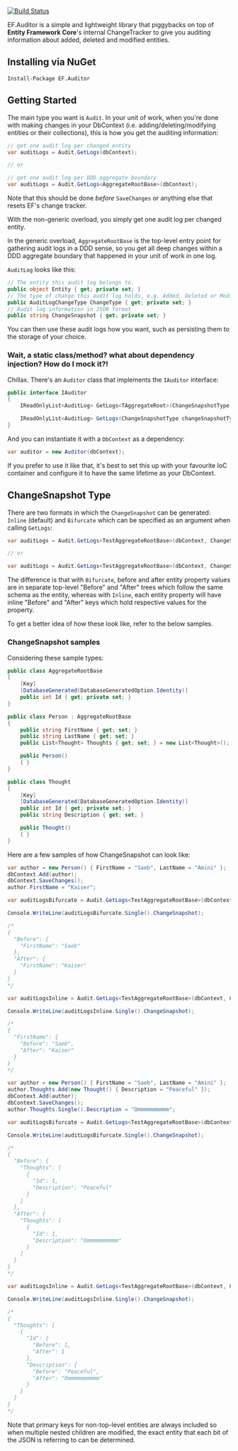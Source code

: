 [![Build Status](https://dev.azure.com/saebamini/Personal/_apis/build/status/EF.Auditor?branchName=master)](https://dev.azure.com/saebamini/Personal/_build/latest?definitionId=1?branchName=master)

EF.Auditor is a simple and lightweight library that piggybacks on top of **Entity Framework Core**'s internal ChangeTracker to give you auditing information about added, deleted and modified entities.

## Installing via NuGet

```
Install-Package EF.Auditor
```

## Getting Started

The main type you want is `Audit`. In your unit of work, when you're done with making changes in your DbContext (i.e. adding/deleting/modifying entities or their collections), this is how you get the auditing information:

```csharp
// get one audit log per changed entity
var auditLogs = Audit.GetLogs(dbContext);

// or

// get one audit log per DDD aggregate boundary
var auditLogs = Audit.GetLogs<AggregateRootBase>(dbContext);
```

Note that this should be done _before_ `SaveChanges` or anything else that resets EF's change tracker.

With the non-generic overload, you simply get one audit log per changed entity.

In the generic overload, `AggregateRootBase` is the top-level entry point for gathering audit logs in a DDD sense, so you get all deep changes within a DDD aggregate boundary that happened in your unit of work in one log.

`AuditLog` looks like this:

```csharp
// The entity this audit log belongs to.
public object Entity { get; private set; }
// The type of change this audit log holds, e.g. Added, Deleted or Modified
public AuditLogChangeType ChangeType { get; private set; }
// Audit log information in JSON format
public string ChangeSnapshot { get; private set; }
```

You can then use these audit logs how you want, such as persisting them to the storage of your choice.

### Wait, a static class/method? what about dependency injection? How do I mock it?!

Chillax. There's an `Auditor` class that implements the `IAuditor` interface:

```csharp
public interface IAuditor
{
    IReadOnlyList<AuditLog> GetLogs<TAggregateRoot>(ChangeSnapshotType changeSnapshotType = ChangeSnapshotType.Inline, Formatting changeSnapshotJsonFormatting = Formatting.None) where TAggregateRoot : class;

    IReadOnlyList<AuditLog> GetLogs(ChangeSnapshotType changeSnapshotType = ChangeSnapshotType.Inline, Formatting changeSnapshotJsonFormatting = Formatting.None);
}
```

And you can instantiate it with a `DbContext` as a dependency:

```csharp
var auditor = new Auditor(dbContext);
```

If you prefer to use it like that, it's best to set this up with your favourite IoC container and configure it to have the same lifetime as your DbContext.


## ChangeSnapshot Type

There are two formats in which the `ChangeSnapshot` can be generated: `Inline` (default) and `Bifurcate` which can be specified as an argument when calling `GetLogs`:

```csharp
var auditLogs = Audit.GetLogs<TestAggregateRootBase>(dbContext, ChangeSnapshotType.Inline)

// or

var auditLogs = Audit.GetLogs<TestAggregateRootBase>(dbContext, ChangeSnapshotType.Bifurcate)
```

The difference is that with `Bifurcate`, before and after entity property values are in separate top-level "Before" and "After" trees which follow the same schema as the entity, whereas with `Inline`, each entity property will have inline "Before" and "After" keys which hold respective values for the property.

To get a better idea of how these look like, refer to the below samples.


### ChangeSnapshot samples

Considering these sample types:

```csharp
public class AggregateRootBase
{
    [Key]
    [DatabaseGenerated(DatabaseGeneratedOption.Identity)]
    public int Id { get; private set; }
}

public class Person : AggregateRootBase
{
    public string FirstName { get; set; }
    public string LastName { get; set; }
    public List<Thought> Thoughts { get; set; } = new List<Thought>();

    public Person()
    { }
}

public class Thought
{
    [Key]
    [DatabaseGenerated(DatabaseGeneratedOption.Identity)]
    public int Id { get; private set; }
    public string Description { get; set; }

    public Thought()
    { }
}
```

Here are a few samples of how ChangeSnapshot can look like:

```csharp
var author = new Person() { FirstName = "Saeb", LastName = "Amini" };
dbContext.Add(author);
dbContext.SaveChanges();
author.FirstName = "Kaiser";

var auditLogsBifurcate = Audit.GetLogs<TestAggregateRootBase>(dbContext, ChangeSnapshotType.Bifurcate);

Console.WriteLine(auditLogsBifurcate.Single().ChangeSnapshot);

/*
{
  "Before": {
    "FirstName": "Saeb"
  },
  "After": {
    "FirstName": "Kaiser"
  }
}
*/

var auditLogsInline = Audit.GetLogs<TestAggregateRootBase>(dbContext, ChangeSnapshotType.Inline);

Console.WriteLine(auditLogsInline.Single().ChangeSnapshot);

/*
{
  "FirstName": {
    "Before": "Saeb",
    "After": "Kaiser"
  }
}
*/
```

```csharp
var author = new Person() { FirstName = "Saeb", LastName = "Amini" };
author.Thoughts.Add(new Thought() { Description = "Peaceful" });
dbContext.Add(author);
dbContext.SaveChanges();
author.Thoughts.Single().Description = "Ommmmmmmmmm";

var auditLogsBifurcate = Audit.GetLogs<TestAggregateRootBase>(dbContext, ChangeSnapshotType.Bifurcate);

Console.WriteLine(auditLogsBifurcate.Single().ChangeSnapshot);

/*
{
  "Before": {
    "Thoughts": [
      {
        "Id": 1,
        "Description": "Peaceful"
      }
    ]
  },
  "After": {
    "Thoughts": [
      {
        "Id": 1,
        "Description": "Ommmmmmmmmm"
      }
    ]
  }
}
*/

var auditLogsInline = Audit.GetLogs<TestAggregateRootBase>(dbContext, ChangeSnapshotType.Inline);

Console.WriteLine(auditLogsInline.Single().ChangeSnapshot);

/*
{
  "Thoughts": [
    {
      "Id": {
        "Before": 1,
        "After": 1
      },
      "Description": {
        "Before": "Peaceful",
        "After": "Ommmmmmmmmm"
      }
    }
  ]
}
*/
```

Note that primary keys for non-top-level entities are always included so when multiple nested children are modified, the exact entity that each bit of the JSON is referring to can be determined.